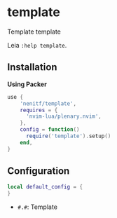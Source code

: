 # template

Template template

Leia `:help template`.

## Installation

**Using Packer**

```lua
use {
    'nenitf/template',
    requires = {
      'nvim-lua/plenary.nvim',
    },
    config = function()
      require('template').setup()
    end,
}
```

## Configuration

```lua
local default_config = {
}
```

- `#.#`: Template
